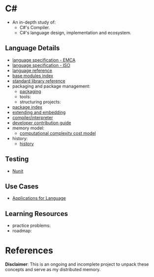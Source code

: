 # C#

- An in-depth study of:
	- C#'s Compiler.
	- C#'s language design, implementation and ecosystem.

## Language Details
- [language specification - EMCA](https://ecma-international.org/publications-and-standards/standards/ecma-334/)
- [language specification - ISO](https://www.iso.org/standard/75178.html)
- [language reference]()
- [base modules index]()
- [standard library reference]()
- packaging and package management:
  - [packaging]()
  - tools:
  - structuring projects:
- [package index]()
- [extending and embedding]()
- [compiler/interpreter]()
- [developer contribution guide]()
- memory model:
  - [computational complexity cost model]()
- history:
  - [history]()

## Testing
- [Nunit](https://github.com/nunit/nunit)

## Use Cases
- [Applications for Language]()


## Learning Resources
- practice problems:
- roadmap:

# References

**Disclaimer**: This is an ongoing and incomplete project to unpack these concepts and serve as my distributed memory.
